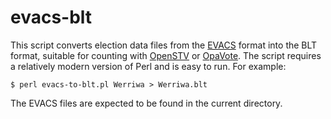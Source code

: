 # evacs-blt

This script converts election data files from the
[EVACS](http://www.softimp.com.au/evacs/) format into the BLT format,
suitable for counting with [OpenSTV](https://www.openstv.org) or
[OpaVote](https://opavote.org).  The script requires a relatively
modern version of Perl and is easy to run. For example:

`$ perl evacs-to-blt.pl Werriwa > Werriwa.blt`

The EVACS files are expected to be found in the current directory.
